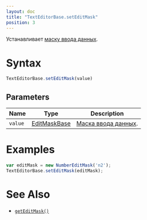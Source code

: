 ```yaml
---
layout: doc
title: "TextEditorBase.setEditMask"
position: 3
---
```


Устанавливает [маску ввода данных](../EditMaskBase/).

# Syntax

```js
TextEditorBase.setEditMask(value)
```

## Parameters

|Name|Type|Description|
|----|----|-----------|
|`value`|[EditMaskBase](../EditMaskBase/)|[Маска ввода данных](../EditMaskBase/).|

# Examples

```js
var editMask = new NumberEditMask('n2');
TextEditorBase.setEditMask(editMask);
```

# See Also

* [`getEditMask()`](../TextEditorBase.getEditMask/)
